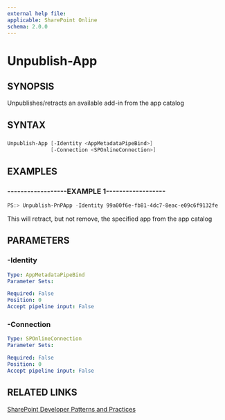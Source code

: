 ```yaml
---
external help file:
applicable: SharePoint Online
schema: 2.0.0
---
```

# Unpublish-App

## SYNOPSIS
Unpublishes/retracts an available add-in from the app catalog

## SYNTAX 

### 
```powershell
Unpublish-App [-Identity <AppMetadataPipeBind>]
              [-Connection <SPOnlineConnection>]
```

## EXAMPLES

### ------------------EXAMPLE 1------------------
```powershell
PS:> Unpublish-PnPApp -Identity 99a00f6e-fb81-4dc7-8eac-e09c6f9132fe
```

This will retract, but not remove, the specified app from the app catalog

## PARAMETERS

### -Identity


```yaml
Type: AppMetadataPipeBind
Parameter Sets: 

Required: False
Position: 0
Accept pipeline input: False
```

### -Connection


```yaml
Type: SPOnlineConnection
Parameter Sets: 

Required: False
Position: 0
Accept pipeline input: False
```

## RELATED LINKS

[SharePoint Developer Patterns and Practices](http://aka.ms/sppnp)